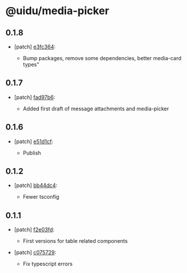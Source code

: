 # @uidu/media-picker

## 0.1.8
- [patch] [e3fc364](https://github.org/uidu-org/guidu/commits/e3fc364):

  - Bump packages, remove some dependencies, better media-card types"

## 0.1.7
- [patch] [fad97b6](https://github.org/uidu-org/guidu/commits/fad97b6):

  - Added first draft of message attachments and media-picker

## 0.1.6
- [patch] [e51d1cf](https://github.org/uidu-org/guidu/commits/e51d1cf):

  - Publish

## 0.1.2
- [patch] [bb44dc4](https://github.org/uidu-org/guidu/commits/bb44dc4):

  - Fewer tsconfig

## 0.1.1
- [patch] [f2e03fd](https://github.org/uidu-org/guidu/commits/f2e03fd):

  - First versions for table related components
- [patch] [c075729](https://github.org/uidu-org/guidu/commits/c075729):

  - Fix typescript errors

